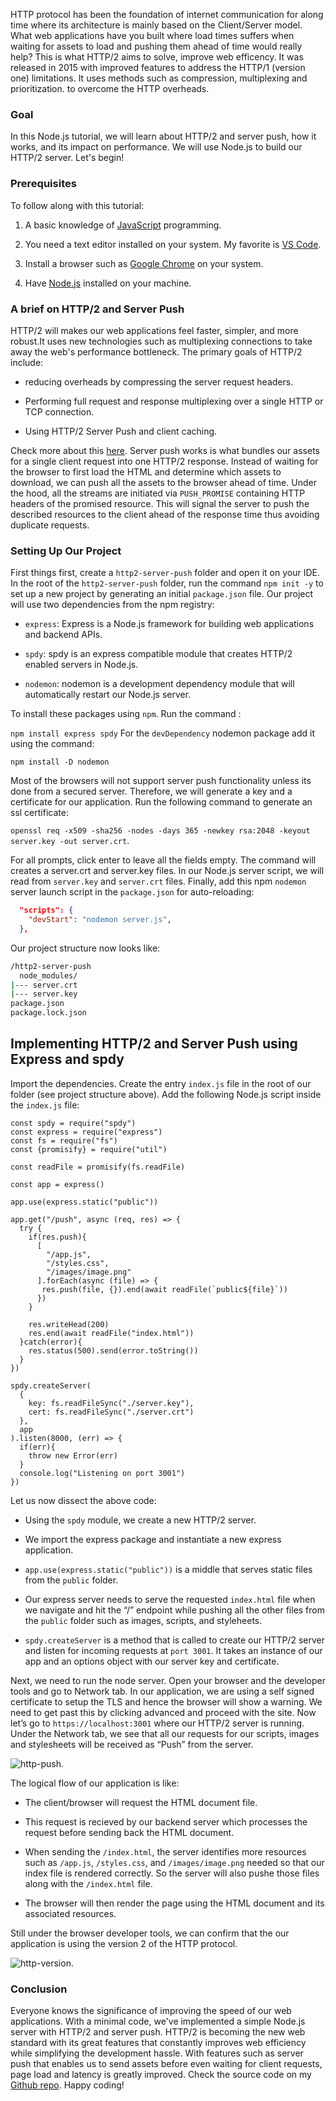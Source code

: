 HTTP protocol has been the foundation of internet communication for along time where its architecture is mainly based on the Client/Server model. What web applications have you built where load times suffers when waiting for assets to load and pushing them ahead of time would really help? This is what HTTP/2 aims to solve, improve web efficency. It was released in 2015 with improved features to address the HTTP/1 (version one) limitations. It uses methods such as compression, multiplexing and prioritization. to overcome the HTTP overheads.

### Goal
In this Node.js tutorial, we will learn about HTTP/2 and server push, how it works, and its impact on performance. We will use Node.js to build our HTTP/2 server. Let's begin!

### Prerequisites

To follow along with this tutorial:
1. A basic knowledge of [JavaScript](https://www.w3schools.com/js/DEFAULT.asp) programming.

2. You need a text editor installed on your system. My favorite is [VS Code](https://code.visualstudio.com/download).

3. Install a browser such as [Google Chrome](https://www.google.com/chrome/) on your system.

4. Have [Node.js](https://nodejs.org/en/) installed on your machine.

### A brief on HTTP/2 and Server Push

HTTP/2 will makes our web applications feel faster, simpler, and more robust.It uses new technologies such as multiplexing connections to take away the web's performance bottleneck. The primary goals of HTTP/2 include:
- reducing overheads by compressing the server request headers.

- Performing full request and response multiplexing over a single HTTP or TCP connection.

- Using HTTP/2 Server Push and client caching. 

Check more about this [here](https://developers.google.com/web/fundamentals/performance/http2).
Server push works is what bundles our assets for a single client request into one HTTP/2 response. Instead of waiting for the browser to first load the HTML and determine which assets to download, we can push all the assets to the browser ahead of time. Under the hood, all the streams are initiated via `PUSH_PROMISE` containing HTTP headers of the promised resource. This will signal the server to push the described resources to the client ahead of the response time thus avoiding duplicate requests.


### Setting Up Our Project

First things first, create a `http2-server-push` folder and open it on your IDE. In the root of the `http2-server-push` folder, run the command `npm init -y` to set up a new project by generating an initial `package.json` file. Our project will use two dependencies from the npm registry:

- `express`:  Express is a Node.js framework for building web applications and backend APIs.

- `spdy`: spdy is an express compatible module that creates HTTP/2 enabled servers in Node.js.

- `nodemon`: nodemon is a development dependency module that will automatically restart our Node.js server.

To install these packages using `npm`. Run the command :

`npm install express spdy`
For the `devDependency` nodemon package add it using the command:

`npm install -D nodemon` 

Most of the browsers will not support server push functionality unless its done from a secured server. Therefore, we will generate a key and a certificate for our application. Run the following command to generate an ssl certificate: 

```openssl req -x509 -sha256 -nodes -days 365 -newkey rsa:2048 -keyout server.key -out server.crt```.

For all prompts, click enter to leave all the fields empty. The command will creates a server.crt and server.key files. In our Node.js server script, we will read from `server.key` and `server.crt` files. Finally, add this npm `nodemon` server launch script in the `package.json` for auto-reloading:
```JSON
  "scripts": {
    "devStart": "nodemon server.js",
  },
``` 
Our project structure now looks like:

```bash
/http2-server-push
  node_modules/
|--- server.crt
|--- server.key
package.json
package.lock.json
```

## Implementing HTTP/2 and Server Push using Express and spdy

Import the dependencies. Create the entry `index.js` file in the root of our folder (see project structure above). Add the following Node.js script inside the `index.js` file:

```JS
const spdy = require("spdy")
const express = require("express")
const fs = require("fs")
const {promisify} = require("util")

const readFile = promisify(fs.readFile)

const app = express()

app.use(express.static("public"))

app.get("/push", async (req, res) => {
  try {
    if(res.push){
      [
        "/app.js",
        "/styles.css",
        "/images/image.png"
      ].forEach(async (file) => {
       res.push(file, {}).end(await readFile(`public${file}`))
      })
    }

    res.writeHead(200)
    res.end(await readFile("index.html"))
  }catch(error){
    res.status(500).send(error.toString())
  }
})

spdy.createServer(
  {
    key: fs.readFileSync("./server.key"),
    cert: fs.readFileSync("./server.crt")
  },
  app
).listen(8000, (err) => {
  if(err){
    throw new Error(err)
  }
  console.log("Listening on port 3001")
})
```

Let us now dissect the above code:

- Using the `spdy` module, we create a new  HTTP/2 server. 

- We import the express package and instantiate a new express application.

-  `app.use(express.static("public"))` is a middle that serves static files from the `public` folder.

- Our express server needs to serve the requested `index.html` file when we navigate and hit the  “/” endpoint while pushing all the other files from the `public` folder such as images, scripts, and styleheets.

- `spdy.createServer` is a method that is called to create our HTTP/2 server and listen for incoming requests at `port 3001`. It takes an instance of our app and an options object with our server key and certificate.

Next, we need to run the node server. Open your browser and the developer tools and go to Network tab.
In our application, we are using a self signed certificate to setup the TLS and hence the browser will show a warning. We need to get past this by clicking advanced and proceed with the site. Now let’s go to `https://localhost:3001` where our HTTP/2 server is running. Under the Network tab, we see that all our requests for our scripts, images and stylesheets will be received as “Push” from the server. 

![http-push](./httppush.png).

The logical flow of our application is like:
- The client/browser will request the HTML document file.

- This request is recieved by our backend server which processes the request before sending back the HTML document.

- When sending the `/index.html`, the server identifies more resources such as `/app.js`, `/styles.css`, and `/images/image.png` needed so that our index file is rendered correctly. So the server will also pushe those files along with the `/index.html` file.

- The browser will then render the page using the HTML document and its associated resources.


Still under the browser developer tools, we can confirm that the our application is using the version 2 of the HTTP protocol.

![http-version](./http2support.png).

### Conclusion
Everyone knows the significance of improving the speed of our web applications. With a minimal code, we've implemented a simple Node.js server with HTTP/2 and server push. HTTP/2 is becoming the new web standard with its great features that constantly improves web efficiency while simplifying the development hassle. With features such as server push that enables us to send assets before even waiting for client requests, page load and latency is greatly improved. Check the source code on my [Github repo](https://github.com/Bradley8555/HTTP-2-Server-Push). Happy coding!
